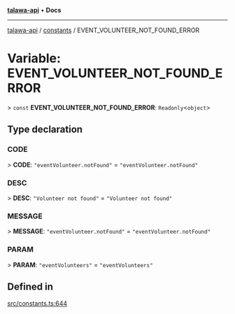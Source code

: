 [**talawa-api**](../../README.md) • **Docs**

***

[talawa-api](../../modules.md) / [constants](../README.md) / EVENT\_VOLUNTEER\_NOT\_FOUND\_ERROR

# Variable: EVENT\_VOLUNTEER\_NOT\_FOUND\_ERROR

\> `const` **EVENT\_VOLUNTEER\_NOT\_FOUND\_ERROR**: `Readonly`\<`object`\>

## Type declaration

### CODE

\> **CODE**: `"eventVolunteer.notFound"` = `"eventVolunteer.notFound"`

### DESC

\> **DESC**: `"Volunteer not found"` = `"Volunteer not found"`

### MESSAGE

\> **MESSAGE**: `"eventVolunteer.notFound"` = `"eventVolunteer.notFound"`

### PARAM

\> **PARAM**: `"eventVolunteers"` = `"eventVolunteers"`

## Defined in

[src/constants.ts:644](https://github.com/PalisadoesFoundation/talawa-api/blob/f1c816bca43cc03a8c1bd303394e2550a50db017/src/constants.ts#L644)
